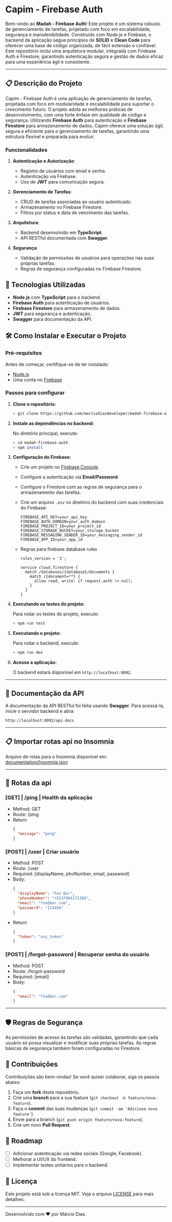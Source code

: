 
# Capim - Firebase Auth

Bem-vindo ao **Madah - Firebase Auth**! Este projeto é um sistema robusto de gerenciamento de tarefas, projetado com foco em escalabilidade, segurança e manutenibilidade. Construído com Node.js e Firebase, o backend da aplicação segue princípios de **SOLID** e **Clean Code** para oferecer uma base de código organizada, de fácil extensão e confiável. Este repositório inclui uma arquitetura modular, integrada com Firebase Auth e Firestore, garantindo autenticação segura e gestão de dados eficaz para uma experiência ágil e consistente.

---

## 📋 Descrição do Projeto

Capim - Firebase Auth é uma aplicação de gerenciamento de tarefas, projetada com foco em modularidade e escalabilidade para suportar o crescimento futuro. O projeto adota as melhores práticas de desenvolvimento, com uma forte ênfase em qualidade de código e segurança. Utilizando **Firebase Auth** para autenticação e **Firebase Firestore** para armazenamento de dados, Capim oferece uma solução ágil, segura e eficiente para o gerenciamento de tarefas, garantindo uma estrutura flexível e preparada para evoluir.

### Funcionalidades

1. **Autenticação e Autorização**:
   - Registro de usuários com email e senha.
   - Autenticação via Firebase.
   - Uso de **JWT** para comunicação segura.

2. **Gerenciamento de Tarefas**:
   - CRUD de tarefas associadas ao usuário autenticado.
   - Armazenamento no Firebase Firestore.
   - Filtros por status e data de vencimento das tarefas.

3. **Arquitetura**:
   - Backend desenvolvido em **TypeScript**.
   - API RESTful documentada com **Swagger**.

4. **Segurança**:
   - Validação de permissões de usuários para operações nas suas próprias tarefas.
   - Regras de segurança configuradas no Firebase Firestore.

## 🚀 Tecnologias Utilizadas

- **Node.js** com **TypeScript** para o backend.
- **Firebase Auth** para autenticação de usuários.
- **Firebase Firestore** para armazenamento de dados.
- **JWT** para segurança e autenticação.
- **Swagger** para documentação da API.

## 🛠️ Como Instalar e Executar o Projeto

### Pré-requisitos

Antes de começar, certifique-se de ter instalado:

- [Node.js](https://nodejs.org/)
- Uma conta no [Firebase](https://firebase.google.com/)

### Passos para configurar

1. **Clone o repositório:**

   ```bash
   > git clone https://github.com/marciodiasdeveloper/madah-firebase-auth.git
   ```
2. **Instale as dependências no backend:**

   No diretório principal, execute:

   ```bash
   > cd madah-firebase-auth
   > npm install
   ```

3. **Configuração do Firebase:**

   - Crie um projeto no [Firebase Console](https://console.firebase.google.com/).
   - Configure a autenticação via **Email/Password**.
   - Configure o Firestore com as regras de segurança para o armazenamento das tarefas.
   - Crie um arquivo `.env` no diretório do backend com suas credenciais do Firebase:

     ```env
     FIREBASE_API_KEY=your_api_key
     FIREBASE_AUTH_DOMAIN=your_auth_domain
     FIREBASE_PROJECT_ID=your_project_id
     FIREBASE_STORAGE_BUCKET=your_storage_bucket
     FIREBASE_MESSAGING_SENDER_ID=your_messaging_sender_id
     FIREBASE_APP_ID=your_app_id
     ```

   - Regras para firebase database rules

     ```
     rules_version = '2';
    
     service cloud.firestore {
       match /databases/{database}/documents {
         match /{document=**} {
           allow read, write: if request.auth != null;
         }
       }
     }
     ```
4. **Executando os testes do projeto:**

   Para rodar os testes do projeto, execute:

   ```bash
   > npm run test
   ```
   
4. **Executando o projeto:**

   Para rodar o backend, execute:

   ```bash
   > npm run dev
   ```

5. **Acesse a aplicação:**

   O backend estará disponível em `http://localhost:8092`.

---

## 📖 Documentação da API

A documentação da API RESTful foi feita usando **Swagger**. Para acessá-la, inicie o servidor backend e abra:

```
http://localhost:8092/api-docs
```

---

## 📋 Importar rotas api no Insomnia

Arquivo de rotas para o Insomnia disponível em: [documentation/Insomnia.json](documentation/Insomnia.json)

---

## 🔗 Rotas da api

### [GET] | /ping | Health da aplicação
- Method: GET
- Route: /ping
- Return
  ```json
  {
  	"message": "pong"
  }
  ```

### [POST] | /user | Criar usuário
- Method: POST
- Route: /user
- Required: [displayName, phoNumber, email, password]
- Body:
  ```json
  {
  	"displayName": "Foo Bar",
  	"phoneNumber": "+5537984171388",
  	"email": "foo@bar.com",
  	"password": "123456"
  }
  ```
- Return
  ```json
  {
  	"token": "any_token"
  }
  ```

### [POST] | /forgot-password | Recuperar senha do usuário
- Method: POST
- Route: /forgot-password
- Required: [email]
- Body:
  ```json
  {
  	"email": "foo@bar.com"
  }
  ```
---

## 🛡️ Regras de Segurança

As permissões de acesso às tarefas são validadas, garantindo que cada usuário só possa visualizar e modificar suas próprias tarefas. As regras básicas de segurança também foram configuradas no Firestore.

## 🤝 Contribuições

Contribuições são bem-vindas! Se você quiser colaborar, siga os passos abaixo:

1. Faça um **fork** deste repositório.
2. Crie uma **branch** para a sua feature (`git checkout -b feature/nova-feature`).
3. Faça o **commit** das suas mudanças (`git commit -am 'Adiciona nova feature'`).
4. Envie para a branch (`git push origin feature/nova-feature`).
5. Crie um novo **Pull Request**.

## 📅 Roadmap

- [ ] Adicionar autenticação via redes sociais (Google, Facebook).
- [ ] Melhorar a UI/UX do frontend.
- [ ] Implementar testes unitários para o backend.

## 📝 Licença

Este projeto está sob a licença MIT. Veja o arquivo [LICENSE](LICENSE) para mais detalhes.

---

Desenvolvido com ❤️ por Márcio Dias.
